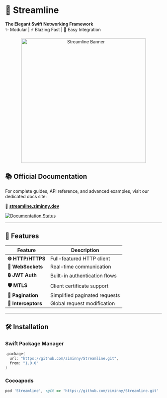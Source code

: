 # 🚀 Streamline

**The Elegant Swift Networking Framework**  
✨ Modular | ⚡️ Blazing Fast | 🧩 Easy Integration  

<p align="center">
  <img width="400" src="https://raw.githubusercontent.com/ziminny/Streamline/images/logo.png" alt="Streamline Banner">
</p>

## 📚 Official Documentation

For complete guides, API reference, and advanced examples, visit our dedicated docs site:  

🔗 **[streamline.ziminny.dev](https://ziminny.github.io/streamline-website/)**  

[![Documentation Status](https://img.shields.io/badge/docs-100%25-brightgreen)](https://ziminny.github.io/streamline-website/)

---

## 🌟 Features

| Feature | Description |
|---------|-------------|
| **🌐 HTTP/HTTPS** | Full-featured HTTP client |
| **🔌 WebSockets** | Real-time communication |
| **🔒 JWT Auth** | Built-in authentication flows |
| **🛡️ MTLS** | Client certificate support |
| **🔄 Pagination** | Simplified paginated requests |
| **🎯 Interceptors** | Global request modification |

---

## 🛠 Installation

### Swift Package Manager
```swift
.package(
  url: "https://github.com/ziminny/Streamline.git",
  from: "1.0.0"
)
```

### Cocoapods
```ruby
pod 'Streamline', :git => 'https://github.com/ziminny/Streamline.git'
```